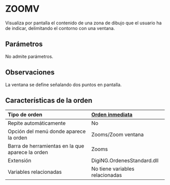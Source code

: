 # ZOOMV

Visualiza por pantalla el contenido de una zona de dibujo que el usuario ha de indicar, delimitando el contorno con una ventana.

## Parámetros

No admite parámetros.

## Observaciones

La ventana se define señalando dos puntos en pantalla.

## Características de la orden

| Tipo de orden | [Orden inmediata](zoomv.md) |
| :--- | :--- |
| Repite automáticamente | No |
| Opción del menú donde aparece la orden | Zooms/Zoom ventana |
| Barra de herramientas en la que aparece la orden | Zooms |
| Extensión | DigiNG.OrdenesStandard.dll |
| Variables relacionadas | No tiene variables relacionadas |

